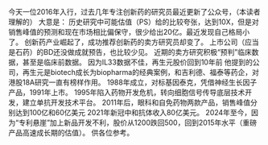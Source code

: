 今天一位2016年入行，过去几年专注创新药的研究员最近更新了公众号，（本读者理解的） 大意是： 历史研究中可能估值（PS）给的比较夸张，达到10X，但是对销售峰值的预测和现在市场相比偏保守，很少给出20亿。最近发现自己格局小了。 创新药产业崛起了，成功推荐创新药的卖方研究员却变了。 上市公司（应当是石药）的BD还没做成就预告，也比较少见。 近期的卖方研究积极“预判”临床数据，甚至是临床前数据。 因为IL33数据不佳，再生元股价回到10年前 他提到的公司，再生元是biotech成长为biopharma的经典案例，和吉利德、福泰等药企，对港股18A研究一直有榜样作用。
1988年成立，对标基因泰克，凭借神经生长因子产品，1991年上市。 1995年陷入药物开发危机，转向细胞信号传导底层技术开发，建立单抗开发技术平台。 2011年后，眼科和自免药物两款产品，销售峰值分别达到100亿和60亿美元 2021年新冠中和抗体收入80亿美元。 2024年至今，因为“专利悬崖”加上新品开发不利，股价从1200跌回500，回到2015年水平（重磅产品高速成长期的估值）。 供各位参考。
